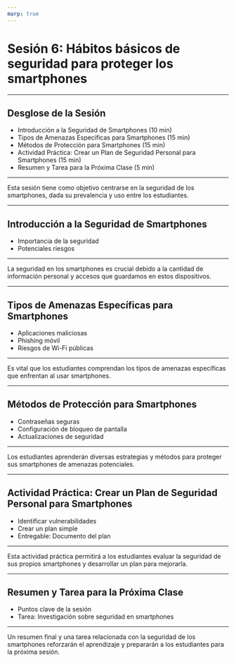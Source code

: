 ```yaml
---
marp: true
---
```


# Sesión 6: Hábitos básicos de seguridad para proteger los smartphones

---

## Desglose de la Sesión

- Introducción a la Seguridad de Smartphones (10 min)
- Tipos de Amenazas Específicas para Smartphones (15 min)
- Métodos de Protección para Smartphones (15 min)
- Actividad Práctica: Crear un Plan de Seguridad Personal para Smartphones (15 min)
- Resumen y Tarea para la Próxima Clase (5 min)

---

<!-- notes -->

Esta sesión tiene como objetivo centrarse en la seguridad de los smartphones, dada su prevalencia y uso entre los estudiantes.

---

## Introducción a la Seguridad de Smartphones

- Importancia de la seguridad
- Potenciales riesgos

---

<!-- notes -->

La seguridad en los smartphones es crucial debido a la cantidad de información personal y accesos que guardamos en estos dispositivos.

---

## Tipos de Amenazas Específicas para Smartphones

- Aplicaciones maliciosas
- Phishing móvil
- Riesgos de Wi-Fi públicas

---

<!-- notes -->

Es vital que los estudiantes comprendan los tipos de amenazas específicas que enfrentan al usar smartphones.

---

## Métodos de Protección para Smartphones

- Contraseñas seguras
- Configuración de bloqueo de pantalla
- Actualizaciones de seguridad

---

<!-- notes -->

Los estudiantes aprenderán diversas estrategias y métodos para proteger sus smartphones de amenazas potenciales.

---

## Actividad Práctica: Crear un Plan de Seguridad Personal para Smartphones

- Identificar vulnerabilidades
- Crear un plan simple
- Entregable: Documento del plan

---

<!-- notes -->

Esta actividad práctica permitirá a los estudiantes evaluar la seguridad de sus propios smartphones y desarrollar un plan para mejorarla.

---

## Resumen y Tarea para la Próxima Clase

- Puntos clave de la sesión
- Tarea: Investigación sobre seguridad en smartphones

---

<!-- notes -->

Un resumen final y una tarea relacionada con la seguridad de los smartphones reforzarán el aprendizaje y prepararán a los estudiantes para la próxima sesión.
